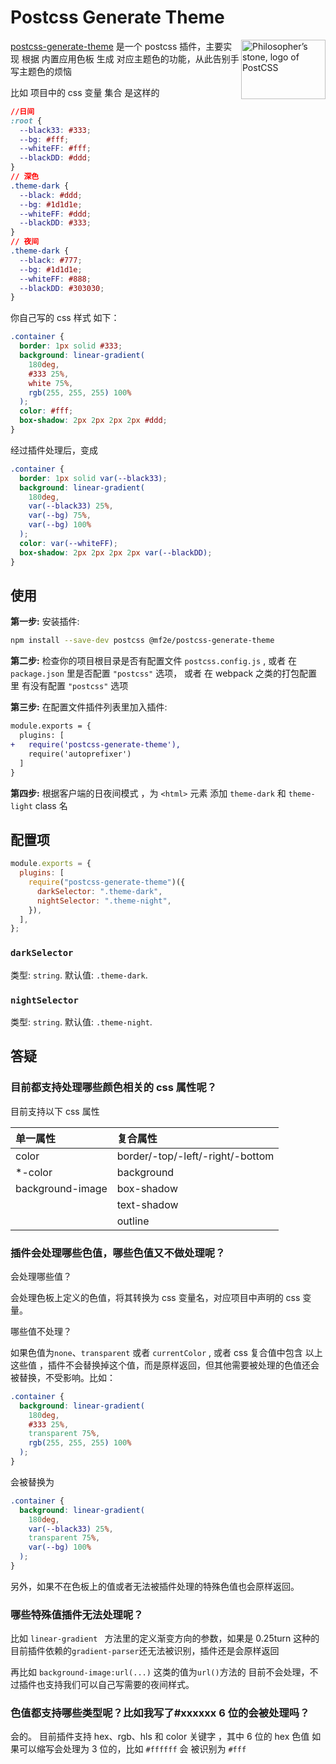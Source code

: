# Postcss Generate Theme

<img align="right" width="135" height="95"
     title="Philosopher’s stone, logo of PostCSS"
     src="https://postcss.org/logo-leftp.svg">

[postcss-generate-theme] 是一个 postcss 插件，主要实现 根据 内置应用色板 生成 对应主题色的功能，从此告别手写主题色的烦恼

[postcss-generate-theme]: https://github.com/vin1992/postcss-generate-theme

比如 项目中的 css 变量 集合 是这样的

```css
//日间
:root {
  --black33: #333;
  --bg: #fff;
  --whiteFF: #fff;
  --blackDD: #ddd;
}
// 深色
.theme-dark {
  --black: #ddd;
  --bg: #1d1d1e;
  --whiteFF: #ddd;
  --blackDD: #333;
}
// 夜间
.theme-dark {
  --black: #777;
  --bg: #1d1d1e;
  --whiteFF: #888;
  --blackDD: #303030;
}
```

你自己写的 css 样式 如下：

```css
.container {
  border: 1px solid #333;
  background: linear-gradient(
    180deg,
    #333 25%,
    white 75%,
    rgb(255, 255, 255) 100%
  );
  color: #fff;
  box-shadow: 2px 2px 2px 2px #ddd;
}
```

经过插件处理后，变成

```css
.container {
  border: 1px solid var(--black33);
  background: linear-gradient(
    180deg,
    var(--black33) 25%,
    var(--bg) 75%,
    var(--bg) 100%
  );
  color: var(--whiteFF);
  box-shadow: 2px 2px 2px 2px var(--blackDD);
}
```

## 使用

**第一步:** 安装插件:

```sh
npm install --save-dev postcss @mf2e/postcss-generate-theme
```

**第二步:** 检查你的项目根目录是否有配置文件 `postcss.config.js`
, 或者 在 `package.json` 里是否配置 `"postcss"` 选项，
或者 在 webpack 之类的打包配置里 有没有配置 `"postcss"` 选项

**第三步:** 在配置文件插件列表里加入插件:

```diff
module.exports = {
  plugins: [
+   require('postcss-generate-theme'),
    require('autoprefixer')
  ]
}
```

**第四步:** 根据客户端的日夜间模式 ，为 `<html>` 元素 添加 `theme-dark` 和 `theme-light` class 名

[official docs]: https://github.com/postcss/postcss#usage

## 配置项

```js
module.exports = {
  plugins: [
    require("postcss-generate-theme")({
      darkSelector: ".theme-dark",
      nightSelector: ".theme-night",
    }),
  ],
};
```

### `darkSelector`

类型: `string`. 默认值: `.theme-dark`.

### `nightSelector`

类型: `string`. 默认值: `.theme-night`.

## 答疑

### 目前都支持处理哪些颜色相关的 css 属性呢？

目前支持以下 css 属性

| 单一属性         | 复合属性                         |
| :--------------- | :------------------------------- |
| color            | border/-top/-left/-right/-bottom |
| \*-color         | background                       |
| background-image | box-shadow                       |
|                  | text-shadow                      |
|                  | outline                          |

### 插件会处理哪些色值，哪些色值又不做处理呢？

会处理哪些值？

会处理色板上定义的色值，将其转换为 css 变量名，对应项目中声明的 css 变量。

哪些值不处理？

如果色值为`none`、`transparent` 或者 `currentColor` , 或者 css 复合值中包含 以上这些值 ，插件不会替换掉这个值，而是原样返回，但其他需要被处理的色值还会被替换，不受影响。比如：

```css
.container {
  background: linear-gradient(
    180deg,
    #333 25%,
    transparent 75%,
    rgb(255, 255, 255) 100%
  );
}
```

会被替换为

```css
.container {
  background: linear-gradient(
    180deg,
    var(--black33) 25%,
    transparent 75%,
    var(--bg) 100%
  );
}
```

另外，如果不在色板上的值或者无法被插件处理的特殊色值也会原样返回。

### 哪些特殊值插件无法处理呢？

比如 `linear-gradient ` 方法里的定义渐变方向的参数，如果是 0.25turn 这种的目前插件依赖的`gradient-parser`还无法被识别，插件还是会原样返回

再比如 `background-image:url(...)` 这类的值为`url()`方法的 目前不会处理，不过插件也支持我们可以自己写需要的夜间样式。

### 色值都支持哪些类型呢？比如我写了#xxxxxx 6 位的会被处理吗？

会的。 目前插件支持 hex、rgb、hls 和 color 关键字 ，其中 6 位的 hex 色值 如果可以缩写会处理为 3 位的，比如 `#ffffff` 会 被识别为 `#fff`
